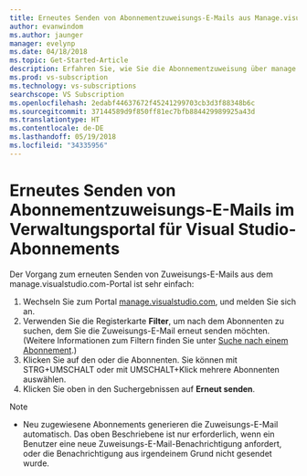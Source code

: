 ```yaml
---
title: Erneutes Senden von Abonnementzuweisungs-E-Mails aus Manage.visualstudio.com oder dem VLSC | Microsoft-Dokumentation
author: evanwindom
ms.author: jaunger
manager: evelynp
ms.date: 04/18/2018
ms.topic: Get-Started-Article
description: Erfahren Sie, wie Sie die Abonnementzuweisung über manage.visualstudio.com oder das VLSC an Abonnenten senden.
ms.prod: vs-subscription
ms.technology: vs-subscriptions
searchscope: VS Subscription
ms.openlocfilehash: 2edabf44637672f45241299703cb3d3f88348b6c
ms.sourcegitcommit: 37144589d9f850ff81ec7bfb884429989925a43d
ms.translationtype: HT
ms.contentlocale: de-DE
ms.lasthandoff: 05/19/2018
ms.locfileid: "34335956"
---
```

# <a name="how-to-resend-subscription-assignment-emails-in-the-visual-studio-subscription-management-portal"></a>Erneutes Senden von Abonnementzuweisungs-E-Mails im Verwaltungsportal für Visual Studio-Abonnements


Der Vorgang zum erneuten Senden von Zuweisungs-E-Mails aus dem manage.visualstudio.com-Portal ist sehr einfach:

1. Wechseln Sie zum Portal [manage.visualstudio.com](https://manage.visualstudio.com), und melden Sie sich an. 
2. Verwenden Sie die Registerkarte **Filter**, um nach dem Abonnenten zu suchen, dem Sie die Zuweisungs-E-Mail erneut senden möchten. (Weitere Informationen zum Filtern finden Sie unter [Suche nach einem Abonnement](search-license.md).)
3. Klicken Sie auf den oder die Abonnenten.  Sie können mit STRG+UMSCHALT oder mit UMSCHALT+Klick mehrere Abonnenten auswählen.
4. Klicken Sie oben in den Suchergebnissen auf **Erneut senden**.  


> [!NOTE]
> - Neu zugewiesene Abonnements generieren die Zuweisungs-E-Mail automatisch. Das oben Beschriebene ist nur erforderlich, wenn ein Benutzer eine neue Zuweisungs-E-Mail-Benachrichtigung anfordert, oder die Benachrichtigung aus irgendeinem Grund nicht gesendet wurde.
